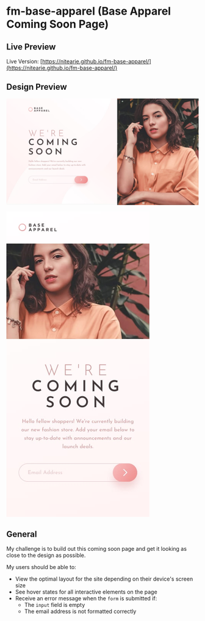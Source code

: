 # fm-base-apparel (Base Apparel Coming Soon Page)

## Live Preview 

Live Version: [https://nitearie.github.io/fm-base-apparel/](https://nitearie.github.io/fm-base-apparel/)

## Design Preview

![Desktop Design](./design/desktop-design.jpg)

![Mobile Design](./design/mobile-design.jpg)

## General

My challenge is to build out this coming soon page and get it looking as close to the design as possible.

My users should be able to:

- View the optimal layout for the site depending on their device's screen size
- See hover states for all interactive elements on the page
- Receive an error message when the `form` is submitted if:
  - The `input` field is empty
  - The email address is not formatted correctly